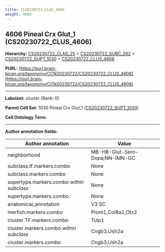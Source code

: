 ```yaml
---
title: CS20230722_CLUS_4606
weight: 4606
---
```

## 4606 Pineal Crx Glut_1 (CS20230722_CLUS_4606)
<b>Hierarchy: </b>
[CS20230722_CLAS_25](../CS20230722_CLAS_25) >
[CS20230722_SUBC_262](../CS20230722_SUBC_262) >
[CS20230722_SUPT_1030](../CS20230722_SUPT_1030) >
[CS20230722_CLUS_4606](../CS20230722_CLUS_4606)

**PURL:** [https://purl.brain-bican.org/taxonomy/CCN20230722/CS20230722_CLUS_4606](https://purl.brain-bican.org/taxonomy/CCN20230722/CS20230722_CLUS_4606)

---


**Labelset:** cluster (Rank: 0)

**Parent Cell Set:** 1030 Pineal Crx Glut_1 ([CS20230722_SUPT_1030](../CS20230722_SUPT_1030))



**Cell Ontology Term:** 

[MARKER GENES.]: #


---

[TRANSFERRED ANNOTATIONS.]: #


[AUTHOR ANNOTATION FIELDS.]: #


**Author annotation fields:**

| Author annotation | Value |
|-------------------|-------|
|neighborhood|MB-HB-Glut-Sero-Dopa;NN-IMN-GC|
|subclass.tf.markers.combo|None|
|subclass.markers.combo|None|
|supertype.markers.combo _within subclass_|None|
|supertype.markers.combo|None|
|anatomical_annotation|V3 SC|
|merfish.markers.combo|Prom1,Col8a1,Otx2|
|cluster.TF.markers.combo|Tulp1|
|cluster.markers.combo _within subclass_|Cngb3,Ush2a|
|cluster.markers.combo|Cngb3,Ush2a|

